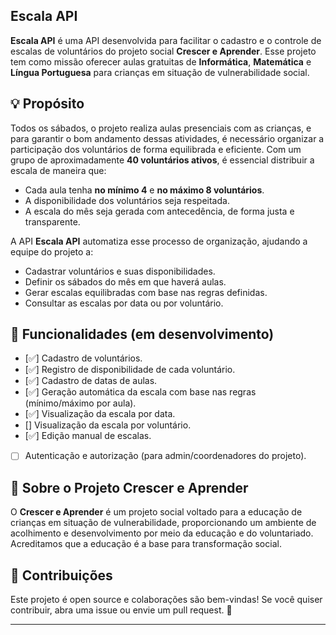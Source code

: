 ## Escala API

**Escala API** é uma API desenvolvida para facilitar o cadastro e o controle de escalas de voluntários do projeto social **Crescer e Aprender**. Esse projeto tem como missão oferecer aulas gratuitas de **Informática**, **Matemática** e **Língua Portuguesa** para crianças em situação de vulnerabilidade social.

## 💡 Propósito

Todos os sábados, o projeto realiza aulas presenciais com as crianças, e para garantir o bom andamento dessas atividades, é necessário organizar a participação dos voluntários de forma equilibrada e eficiente. Com um grupo de aproximadamente **40 voluntários ativos**, é essencial distribuir a escala de maneira que:

- Cada aula tenha **no mínimo 4** e **no máximo 8 voluntários**.
- A disponibilidade dos voluntários seja respeitada.
- A escala do mês seja gerada com antecedência, de forma justa e transparente.

A API **Escala API** automatiza esse processo de organização, ajudando a equipe do projeto a:

- Cadastrar voluntários e suas disponibilidades.
- Definir os sábados do mês em que haverá aulas.
- Gerar escalas equilibradas com base nas regras definidas.
- Consultar as escalas por data ou por voluntário.

## 🚀 Funcionalidades (em desenvolvimento)

- [✅] Cadastro de voluntários.
- [✅] Registro de disponibilidade de cada voluntário.
- [✅] Cadastro de datas de aulas.
- [✅] Geração automática da escala com base nas regras (mínimo/máximo por aula).
- [✅] Visualização da escala por data.
- [] Visualização da escala por voluntário.
- [✅] Edição manual de escalas.
- [ ] Autenticação e autorização (para admin/coordenadores do projeto).

## 📌 Sobre o Projeto Crescer e Aprender

O **Crescer e Aprender** é um projeto social voltado para a educação de crianças em situação de vulnerabilidade, proporcionando um ambiente de acolhimento e desenvolvimento por meio da educação e do voluntariado. Acreditamos que a educação é a base para transformação social.

## 🤝 Contribuições

Este projeto é open source e colaborações são bem-vindas! Se você quiser contribuir, abra uma issue ou envie um pull request. 💙

---

